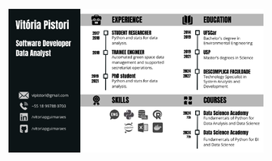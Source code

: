 ![Resume](https://github.com/vitoriapguimaraes/vitoriapguimaraes/blob/main/image/Resume-VitoriaPistori.png)
